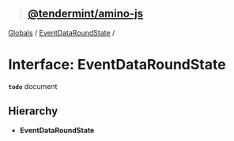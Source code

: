 > ## [@tendermint/amino-js](../README.md)

[Globals](../README.md) / [EventDataRoundState](eventdataroundstate.md) /

# Interface: EventDataRoundState

**`todo`** document

## Hierarchy

* **EventDataRoundState**